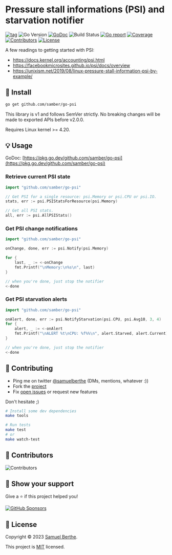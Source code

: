
# Pressure stall informations (PSI) and starvation notifier

[![tag](https://img.shields.io/github/tag/samber/go-psi.svg)](https://github.com/samber/go-psi/releases)
![Go Version](https://img.shields.io/badge/Go-%3E%3D%201.18.0-%23007d9c)
[![GoDoc](https://godoc.org/github.com/samber/go-psi?status.svg)](https://pkg.go.dev/github.com/samber/go-psi)
![Build Status](https://github.com/samber/go-psi/actions/workflows/test.yml/badge.svg)
[![Go report](https://goreportcard.com/badge/github.com/samber/go-psi)](https://goreportcard.com/report/github.com/samber/go-psi)
[![Coverage](https://img.shields.io/codecov/c/github/samber/go-psi)](https://codecov.io/gh/samber/go-psi)
[![Contributors](https://img.shields.io/github/contributors/samber/go-psi)](https://github.com/samber/go-psi/graphs/contributors)
[![License](https://img.shields.io/github/license/samber/go-psi)](./LICENSE)

A few readings to getting started with PSI:
- https://docs.kernel.org/accounting/psi.html
- https://facebookmicrosites.github.io/psi/docs/overview
- https://unixism.net/2019/08/linux-pressure-stall-information-psi-by-example/

## 🚀 Install

```sh
go get github.com/samber/go-psi
```

This library is v1 and follows SemVer strictly. No breaking changes will be made to exported APIs before v2.0.0.

Requires Linux kernel >= 4.20.

## 💡 Usage

GoDoc: [https://pkg.go.dev/github.com/samber/go-psi](https://pkg.go.dev/github.com/samber/go-psi)

### Retrieve current PSI state

```go
import "github.com/samber/go-psi"

// Get PSI for a single resource: psi.Memory or psi.CPU or psi.IO.
stats, err := psi.PSIStatsForResource(psi.Memory)

// Get all PSI stats.
all, err := psi.AllPSIStats()
```

### Get PSI change notifications

```go
import "github.com/samber/go-psi"

onChange, done, err := psi.Notify(psi.Memory)

for {
    last, _ := <-onChange
    fmt.Printf("\nMemory:\n%s\n", last)
}

// when you're done, just stop the notifier
<-done
```

### Get PSI starvation alerts

```go
import "github.com/samber/go-psi"

onAlert, done, err := psi.NotifyStarvation(psi.CPU, psi.Avg10, 3, 4)
for {
    alert, _ := <-onAlert
    fmt.Printf("\nALERT %t\nCPU: %f%%\n", alert.Starved, alert.Current)
}

// when you're done, just stop the notifier
<-done
```

## 🤝 Contributing

- Ping me on twitter [@samuelberthe](https://twitter.com/samuelberthe) (DMs, mentions, whatever :))
- Fork the [project](https://github.com/samber/go-psi)
- Fix [open issues](https://github.com/samber/go-psi/issues) or request new features

Don't hesitate ;)

```bash
# Install some dev dependencies
make tools

# Run tests
make test
# or
make watch-test
```

## 👤 Contributors

![Contributors](https://contrib.rocks/image?repo=samber/go-psi)

## 💫 Show your support

Give a ⭐️ if this project helped you!

[![GitHub Sponsors](https://img.shields.io/github/sponsors/samber?style=for-the-badge)](https://github.com/sponsors/samber)

## 📝 License

Copyright © 2023 [Samuel Berthe](https://github.com/samber).

This project is [MIT](./LICENSE) licensed.
